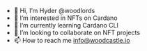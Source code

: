 - 👋 Hi, I’m Hyder @woodlords
- 👀 I’m interested in NFTs on Cardano 
- 🌱 I’m currently learning Cardano CLI 
- 💞️ I’m looking to collaborate on NFT projects
- 📫 How to reach me info@woodcastle.io

<!---
woodlords/woodlords is a ✨ special ✨ repository because its `README.md` (this file) appears on your GitHub profile.
You can click the Preview link to take a look at your changes.
--->
